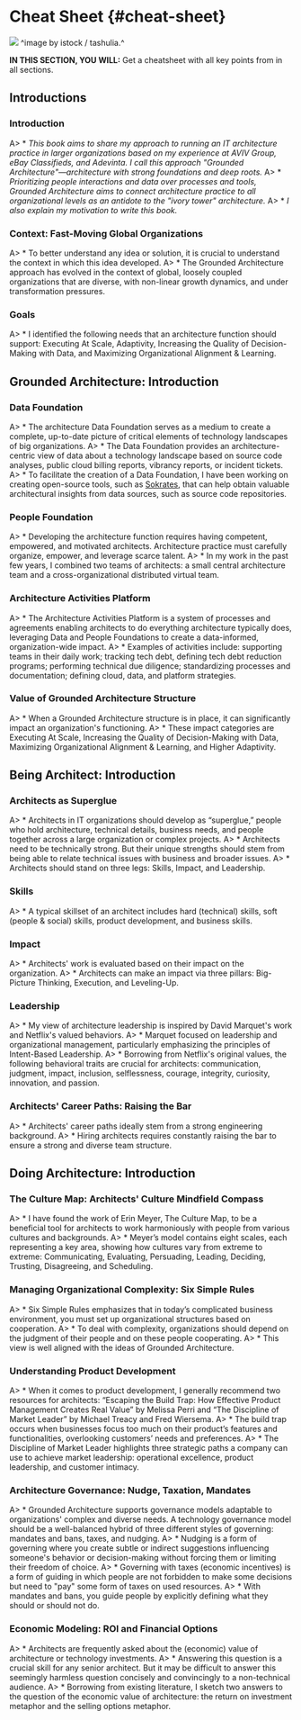 

# Cheat Sheet {#cheat-sheet}

![](assets/images/arch/iStock-1182643171.jpg)
^image by istock / tashulia.^

**IN THIS SECTION, YOU WILL:** Get a cheatsheet with all key points from in all sections.

## Introductions

### Introduction
A> * *This book aims to share my approach to running an IT architecture practice in larger organizations based on my experience at AVIV Group, eBay Classifieds, and Adevinta. I call this approach "Grounded Architecture"—architecture with strong foundations and deep roots.*
A> * *Prioritizing people interactions and data over processes and tools, Grounded Architecture aims to connect architecture practice to all organizational levels as an antidote to the "ivory tower" architecture.*
A> * *I also explain my motivation to write this book.*

### Context: Fast-Moving Global Organizations
A> * To better understand any idea or solution, it is crucial to understand the context in which this idea developed. 
A> * The Grounded Architecture approach has evolved in the context of global, loosely coupled organizations that are diverse, with non-linear growth dynamics, and under transformation pressures. 

### Goals
A> * I identified the following needs that an architecture function should support: Executing At Scale, Adaptivity, Increasing the Quality of Decision-Making with Data, and Maximizing Organizational Alignment & Learning.

## Grounded Architecture: Introduction

### Data Foundation
A> * The architecture Data Foundation serves as a medium to create a complete, up-to-date picture of critical elements of technology landscapes of big organizations. 
A> * The Data Foundation provides an architecture-centric view of data about a technology landscape based on source code analyses, public cloud billing reports, vibrancy reports, or incident tickets.
A> * To facilitate the creation of a Data Foundation, I have been working on creating open-source tools, such as [Sokrates](https://sokrates.dev), that can help obtain valuable architectural insights from data sources, such as source code repositories.

### People Foundation
A> * Developing the architecture function requires having competent, empowered, and motivated architects. Architecture practice must carefully organize, empower, and leverage scarce talent.
A> * In my work in the past few years, I combined two teams of architects: a small central architecture team and a cross-organizational distributed virtual team.

### Architecture Activities Platform
A> * The Architecture Activities Platform is a system of processes and agreements enabling architects to do everything architecture typically does, leveraging Data and People Foundations to create a data-informed, organization-wide impact.
A> * Examples of activities include: supporting teams in their daily work; tracking tech debt, defining tech debt reduction programs; performing technical due diligence; standardizing processes and documentation; defining cloud, data, and platform strategies.

### Value of Grounded Architecture Structure
A> * When a Grounded Architecture structure is in place, it can significantly impact an organization's functioning.
A> * These impact categories are Executing At Scale, Increasing the Quality of Decision-Making with Data, Maximizing Organizational Alignment & Learning, and Higher Adaptivity.

## Being Architect: Introduction

### Architects as Superglue
A> * Architects in IT organizations should develop as “superglue,” people who hold architecture, technical details, business needs, and people together across a large organization or complex projects.
A> * Architects need to be technically strong. But their unique strengths should stem from being able to relate technical issues with business and broader issues.
A> * Architects should stand on three legs: Skills, Impact, and Leadership.

### Skills
A> * A typical skillset of an architect includes hard (technical) skills, soft (people & social) skills, product development, and business skills.

### Impact
A> * Architects' work is evaluated based on their impact on the organization. 
A> * Architects can make an impact via three pillars: Big-Picture Thinking, Execution, and Leveling-Up.

### Leadership
A> * My view of architecture leadership is inspired by David Marquet's work and Netflix's valued behaviors.
A> * Marquet focused on leadership and organizational management, particularly emphasizing the principles of Intent-Based Leadership.
A> * Borrowing from Netflix's original values, the following behavioral traits are crucial for architects: communication, judgment, impact, inclusion, selflessness, courage, integrity, curiosity, innovation, and passion.

### Architects' Career Paths: Raising the Bar
A> * Architects' career paths ideally stem from a strong engineering background.
A> * Hiring architects requires constantly raising the bar to ensure a strong and diverse team structure.  

## Doing Architecture: Introduction

### The Culture Map: Architects' Culture Mindfield Compass
A> * I have found the work of Erin Meyer, The Culture Map, to be a beneficial tool for architects to work harmoniously with people from various cultures and backgrounds.
A> * Meyer’s model contains eight scales, each representing a key area, showing how cultures vary from extreme to extreme: Communicating, Evaluating, Persuading, Leading, Deciding, Trusting, Disagreeing, and Scheduling.

### Managing Organizational Complexity: Six Simple Rules
A> * Six Simple Rules emphasizes that in today’s complicated business environment, you must set up organizational structures based on cooperation. 
A> * To deal with complexity, organizations should depend on the judgment of their people and on these people cooperating. 
A> * This view is well aligned with the ideas of Grounded Architecture.

### Understanding Product Development
A> * When it comes to product development, I generally recommend two resources for architects: “Escaping the Build Trap: How Effective Product Management Creates Real Value” by Melissa Perri and “The Discipline of Market Leader” by Michael Treacy and Fred Wiersema. 
A> * The build trap occurs when businesses focus too much on their product’s features and functionalities, overlooking customers’ needs and preferences.
A> * The Discipline of Market Leader highlights three strategic paths a company can use to achieve market leadership: operational excellence, product leadership, and customer intimacy. 

### Architecture Governance: Nudge, Taxation, Mandates
A> * Grounded Architecture supports governance models adaptable to organizations' complex and diverse needs. A technology governance model should be a well-balanced hybrid of three different styles of governing: mandates and bans, taxes, and nudging.
A> * Nudging is a form of governing where you create subtle or indirect suggestions influencing someone's behavior or decision-making without forcing them or limiting their freedom of choice.
A> * Governing with taxes (economic incentives) is a form of guiding in which people are not forbidden to make some decisions but need to "pay" some form of taxes on used resources.
A> * With mandates and bans, you guide people by explicitly defining what they should or should not do.

### Economic Modeling: ROI and Financial Options
A> * Architects are frequently asked about the (economic) value of architecture or technology investments.
A> * Answering this question is a crucial skill for any senior architect. But it may be difficult to answer this seemingly harmless question concisely and convincingly to a non-technical audience.
A> * Borrowing from existing literature, I sketch two answers to the question of the economic value of architecture: the return on investment metaphor and the selling options metaphor.

